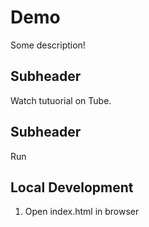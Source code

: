 # Demo

Some description!

## Subheader

Watch tutuorial on Tube.

## Subheader

Run

## Local Development

1. Open index.html in browser